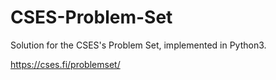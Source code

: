 # CSES-Problem-Set

Solution for the CSES's Problem Set, implemented in Python3.

https://cses.fi/problemset/
